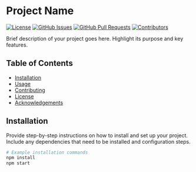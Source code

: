 # Project Name

[![License](https://img.shields.io/badge/license-MIT-blue.svg)](LICENSE)
[![GitHub Issues](https://img.shields.io/github/issues/your-username/your-repository.svg)](https://github.com/your-username/your-repository/issues)
[![GitHub Pull Requests](https://img.shields.io/github/issues-pr/your-username/your-repository.svg)](https://github.com/your-username/your-repository/pulls)
[![Contributors](https://img.shields.io/github/contributors/your-username/your-repository.svg)](https://github.com/your-username/your-repository/graphs/contributors)

Brief description of your project goes here. Highlight its purpose and key features.

## Table of Contents

- [Installation](#installation)
- [Usage](#usage)
- [Contributing](#contributing)
- [License](#license)
- [Acknowledgements](#acknowledgements)

## Installation

Provide step-by-step instructions on how to install and set up your project. Include any dependencies that need to be installed and configuration steps.

```bash
# Example installation commands
npm install
npm start
